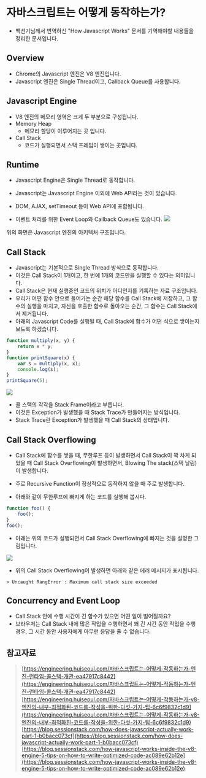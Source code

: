 # 자바스크립트는 어떻게 동작하는가?

* 백선기님께서 번역하신 "How Javascript Works" 문서를 기역해야할 내용들을 정리한 문서입니다.



## Overview

* Chrome의 Javascript 엔진은 V8 엔진입니다.
* Javascript 엔진은 Single Thread이고, Callback Queue를 사용합니다.



## Javascript Engine

* V8 엔진의 메모리 영역은 크게 두 부분으로 구성됩니다.
* Memory Heap
  * 메모리 할당이 이루어지는 곳 입니다.
* Call Stack
  * 코드가 실행되면서 스택 프레임이 쌓이는 곳입니다.



## Runtime

* Javascript Engine은 Single Thread로 동작합니다.
* Javascript는 Javascript Engine 이외에 Web API라는 것이 있습니다.
* DOM, AJAX, setTimeout 등이 Web API에 포함됩니다.

* 이벤트 처리를 위한 Event Loop와 Callback Queue도 있습니다.
![](blog/700_IT/Javascript_CSS_HTML/How_Javascript_Works.resouces/image1.png)


위의 화면은  Javascript 엔진의 아키텍처 구조입니다.



## Call Stack

* Javascript는 기본적으로 Single Thread 방식으로 동작합니다.
* 이것은 Call Stack이 1개이고, 한 번에 1개의 코드만을 실행할 수 있다는 의미입니다.
* Call Stack은 현재 실행중인 코드의 위치가 어디인지를 기록하는 자료 구조입니다.
* 우리가 어떤 함수 안으로 들어가는 순간 해당 함수를 Call Stack에 저장하고, 그 함수의 실행을 마치고, 자신을 호출한 함수로 돌아오는 순간, 그 함수는 Call Stack에서 제거됩니다.
* 아래의 Javascript Code를 실행될 때, Call Stack에 함수가 어떤 식으로 쌓이는지 보도록 하겠습니다.

```javascript
function multiply(x, y) {
    return x * y;
}
function printSquare(x) {
    var s = multiply(x, x);
    console.log(s);
}
printSquare(5);
```

![](blog/700_IT/Javascript_CSS_HTML/How_Javascript_Works.resouces/image2.png)

* 콜 스택의 각각을 Stack Frame이라고 부릅니다.
* 이것은 Exception가 발생했을 때 Stack Trace가 만들어지는 방식입니다.
* Stack Trace란 Exception가 발생했을 때 Call Stack의 상태입니다.



## Call Stack Overflowing

* Call Stack에 함수를 쌓을 때, 무한루프 등이 발생하면서 Call Stack이 꽉 차게 되었을 때 Call Stack Overflowing이 발생하면서, Blowing The stack(스택 날림)이 발생합니다. 
* 주로 Recursive Function이 정상적으로 동작하지 않을 때 주로 발생합니다.

* 아래와 같이 무한루프에 빠지게 하는 코드를 실행해 봅시다.

```javascript
function foo() {
    foo();
}
foo();
```

* 아래는 위의 코드가 실행되면서 Call Stack Overflowing에 빠지는 것을 설명한 그림입니다.

![](blog/700_IT/Javascript_CSS_HTML/How_Javascript_Works.resouces/image3.png)

* 위의 Call Stack Overflowing이 발생하면 아래와 같은 에러 메시지가 표시됩니다.

```javasript
> Uncaught RangError : Maximum call stack size exceeded
```



## Concurrency and Event Loop

* Call Stack 안에 수행 시간이 긴 함수가 있으면 어떤 일이 벌어질까요?
* 브라우저는 Call Stack 내에 많은 작업을 수행하면서 꽤 긴 시간 동안 작업을 수행 경우, 그 시간 동안 사용자에게 아무런 응답을 줄 수 없습니다.

  





## 참고자료

> [https://engineering.huiseoul.com/자바스크립트는-어떻게-작동하는가-엔진-런타임-콜스택-개관-ea47917c8442](https://engineering.huiseoul.com/자바스크립트는-어떻게-작동하는가-엔진-런타임-콜스택-개관-ea47917c8442)
> [https://engineering.huiseoul.com/자바스크립트는-어떻게-작동하는가-v8-엔진의-내부-최적화된-코드를-작성을-위한-다섯-가지-팁-6c6f9832c1d9](https://engineering.huiseoul.com/자바스크립트는-어떻게-작동하는가-v8-엔진의-내부-최적화된-코드를-작성을-위한-다섯-가지-팁-6c6f9832c1d9)
> [https://blog.sessionstack.com/how-does-javascript-actually-work-part-1-b0bacc073cf](https://blog.sessionstack.com/how-does-javascript-actually-work-part-1-b0bacc073cf)
> [https://blog.sessionstack.com/how-javascript-works-inside-the-v8-engine-5-tips-on-how-to-write-optimized-code-ac089e62b12e](https://blog.sessionstack.com/how-javascript-works-inside-the-v8-engine-5-tips-on-how-to-write-optimized-code-ac089e62b12e)

